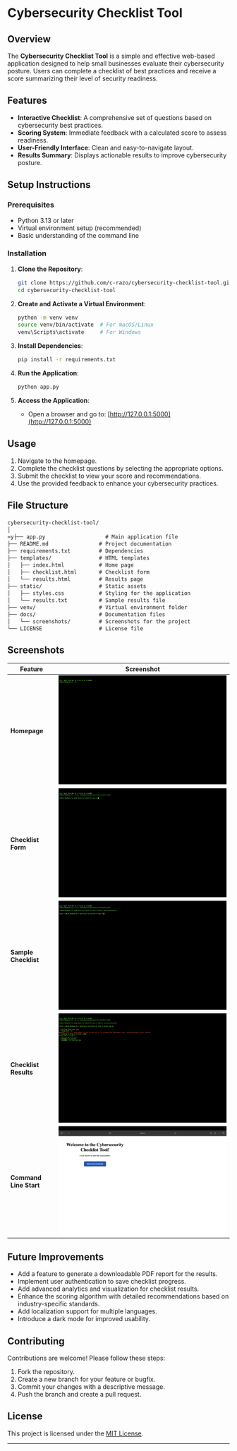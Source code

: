 # Cybersecurity Checklist Tool

## Overview

The **Cybersecurity Checklist Tool** is a simple and effective web-based application designed to help small businesses evaluate their cybersecurity posture. Users can complete a checklist of best practices and receive a score summarizing their level of security readiness.

## Features

- **Interactive Checklist**: A comprehensive set of questions based on cybersecurity best practices.
- **Scoring System**: Immediate feedback with a calculated score to assess readiness.
- **User-Friendly Interface**: Clean and easy-to-navigate layout.
- **Results Summary**: Displays actionable results to improve cybersecurity posture.

## Setup Instructions

### Prerequisites
- Python 3.13 or later
- Virtual environment setup (recommended)
- Basic understanding of the command line

### Installation

1. **Clone the Repository**:
   ```bash
   git clone https://github.com/c-razo/cybersecurity-checklist-tool.git
   cd cybersecurity-checklist-tool
   ```

2. **Create and Activate a Virtual Environment**:
   ```bash
   python -m venv venv
   source venv/bin/activate  # For macOS/Linux
   venv\Scripts\activate     # For Windows
   ```

3. **Install Dependencies**:
   ```bash
   pip install -r requirements.txt
   ```

4. **Run the Application**:
   ```bash
   python app.py
   ```

5. **Access the Application**:
   - Open a browser and go to: [http://127.0.0.1:5000](http://127.0.0.1:5000)

## Usage

1. Navigate to the homepage.
2. Complete the checklist questions by selecting the appropriate options.
3. Submit the checklist to view your score and recommendations.
4. Use the provided feedback to enhance your cybersecurity practices.

## File Structure

```
cybersecurity-checklist-tool/
│
≈y├── app.py                   # Main application file
├── README.md                # Project documentation
├── requirements.txt         # Dependencies
├── templates/               # HTML templates
│   ├── index.html           # Home page
│   ├── checklist.html       # Checklist form
│   └── results.html         # Results page
├── static/                  # Static assets
│   ├── styles.css           # Styling for the application
│   └── results.txt          # Sample results file
├── venv/                    # Virtual environment folder
├── docs/                    # Documentation files
│   └── screenshots/         # Screenshots for the project
└── LICENSE                  # License file
```

## Screenshots

| Feature               | Screenshot                                   |
|------------------------|---------------------------------------------|
| **Homepage**           | ![Homepage](docs/screenshots/1.png)         |
| **Checklist Form**     | ![Checklist](docs/screenshots/2.png)        |
| **Sample Checklist**   | ![Sample Checklist](docs/screenshots/3.png) |
| **Checklist Results**  | ![Results](docs/screenshots/4.png)          |
| **Command Line Start** | ![Command Line](docs/screenshots/5.png)     |

## Future Improvements

- Add a feature to generate a downloadable PDF report for the results.
- Implement user authentication to save checklist progress.
- Add advanced analytics and visualization for checklist results.
- Enhance the scoring algorithm with detailed recommendations based on industry-specific standards.
- Add localization support for multiple languages.
- Introduce a dark mode for improved usability.

## Contributing

Contributions are welcome! Please follow these steps:
1. Fork the repository.
2. Create a new branch for your feature or bugfix.
3. Commit your changes with a descriptive message.
4. Push the branch and create a pull request.

## License

This project is licensed under the [MIT License](LICENSE).

---
